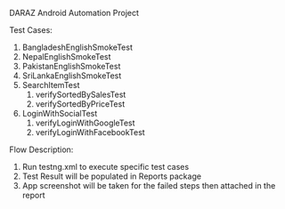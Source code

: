 DARAZ Android Automation Project

Test Cases:
1. BangladeshEnglishSmokeTest
2. NepalEnglishSmokeTest
3. PakistanEnglishSmokeTest
4. SriLankaEnglishSmokeTest
5. SearchItemTest
   1. verifySortedBySalesTest
   2. verifySortedByPriceTest
6. LoginWithSocialTest
   1. verifyLoginWithGoogleTest
   2. verifyLoginWithFacebookTest

Flow Description:
1. Run testng.xml to execute specific test cases
2. Test Result will be populated in Reports package
3. App screenshot will be taken for the failed steps then attached in the report 